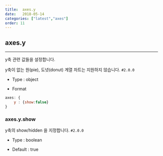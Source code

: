 ```yaml
---
title:  axes.y
date:   2018-05-14
categories: ["latest","axes"]
order: 11
---
```


## axes.y
---

y축 관련 값들을 설정합니다.

y축이 없는 원(pie), 도녓(donut) 계열 차트는 지원하지 않습니다.
`#2.0.0`

* Type : object

* Format
```javascript
axes: {
	y : {show:false}
}
```

### axes.y.show

y축의 show/hidden 을 지정합니다.
`#2.0.0`

* Type : boolean

* Default : true
